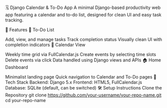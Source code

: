 🗓️ Django Calendar & To-Do App
A minimal Django-based productivity web app featuring a calendar and to-do list, designed for clean UI and easy task tracking.

📌 Features
📝 To-Do List

Add, view, and manage tasks
Track completion status
Visually clean UI with completion indicators
📅 Calendar View

Weekly time grid via FullCalendar.js
Create events by selecting time slots
Delete events via click
Data handled using Django views and APIs
🏠 Home Dashboard

Minimalist landing page
Quick navigation to Calendar and To-Do pages
🚀 Tech Stack
Backend: Django 5.x
Frontend: HTML5, FullCalendar.js
Database: SQLite (default, can be switched)
🛠️ Setup Instructions
Clone the Repository
git clone https://github.com/your-username/your-repo-name.git
cd your-repo-name
